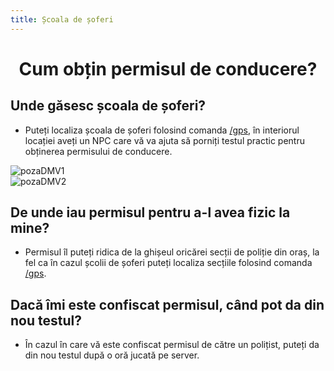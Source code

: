 ```yaml
---
title: Școala de șoferi
---
```



# <span class="title-font"><center>Cum obțin permisul de conducere?</center></span>

## <span class="header-font">Unde găsesc școala de șoferi?</span>

- Puteți localiza școala de șoferi folosind comanda [/gps](/informatii/comenzi.html#gps), în interiorul locației aveți un NPC care vă va ajuta să porniți testul practic pentru obținerea permisului de conducere.

![pozaDMV1](https://i.imgur.com/SU128n2.png)
<br/>
![pozaDMV2](https://i.imgur.com/L80wrCM.png)

## <span class="header-font">De unde iau permisul pentru a-l avea fizic la mine?</span>

- Permisul îl puteți ridica de la ghișeul oricărei secții de poliție din oraș, la fel ca în cazul școlii de șoferi puteți localiza secțiile folosind comanda [/gps](/informatii/comenzi.html#gps).

## <span class="header-font">Dacă îmi este confiscat permisul, când pot da din nou testul?</span>

- În cazul în care vă este confiscat permisul de către un polițist, puteți da din nou testul după o oră jucată pe server.